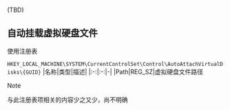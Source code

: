 (TBD)

## 自动挂载虚拟硬盘文件

使用注册表

`HKEY_LOCAL_MACHINE\SYSTEM\CurrentControlSet\Control\AutoAttachVirtualDisks\{GUID}`
|名称|类型|描述|
|:-:|:-:|-|
|Path|REG_SZ|虚拟硬盘文件路径

> [!note]
> 与此注册表项相关的内容少之又少，尚不明确
